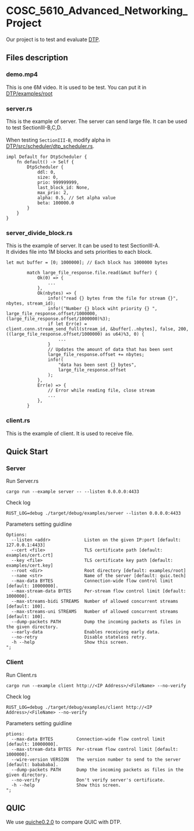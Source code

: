# COSC_5610_Advanced_Networking_Project
Our project is to test and evaluate [DTP](https://github.com/STAR-Tsinghua/DTP).
## Files description
### demo.mp4
This is one 6M video. It is used to be test. You can put it in [DTP/examples/root](https://github.com/STAR-Tsinghua/DTP/tree/main/examples/root)
### server.rs
This is the example of server. The server can send large file. It can be used to test SectionIII-B,C,D.<br><br>
When testing `SectionIII-B`, modify alpha in [DTP/src/scheduler/dtp_scheduler.rs](https://github.com/STAR-Tsinghua/DTP/tree/main/src/scheduler).
```
impl Default for DtpScheduler {
    fn default() -> Self {
        DtpScheduler {
            ddl: 0,
            size: 0,
            prio: 999999999, 
            last_block_id: None,
            max_prio: 2,
            alpha: 0.5, // Set alpha value
            beta: 100000.0
        }
    }
}
```
### server_divide_block.rs
This is the example of server. It can be used to test SectionIII-A.<br>
It divides file into 1M blocks and sets priorities to each block.
```
let mut buffer = [0; 1000000]; // Each block has 1000000 bytes

        match large_file_response.file.read(&mut buffer) {
            Ok(0) => {
                ...
            },
            Ok(nbytes) => {
                info!("read {} bytes from the file for stream {}", nbytes, stream_id);
                info!("Number {} block wiht priority {} ", large_file_response.offset/1000000, (large_file_response.offset/1000000)%3);
                if let Err(e) = client.conn.stream_send_full(stream_id, &buffer[..nbytes], false, 200, ((large_file_response.offset/1000000) as u64)%3, 0) {
                    ...
                }
                // Updates the amount of data that has been sent
                large_file_response.offset += nbytes;
                info!(
                    "data has been sent {} bytes",
                    large_file_response.offset
                );
            },
            Err(e) => {
                // Error while reading file, close stream
                ...
            },
        }
```
### client.rs
This is the example of client. It is used to receive file.

## Quick Start
### Server
Run Server.rs
```
cargo run --example server -- --listen 0.0.0.0:4433
```
Check log
```
RUST_LOG=debug ./target/debug/examples/server --listen 0.0.0.0:4433
```
Parameters setting guidline
```
Options:
  --listen <addr>             Listen on the given IP:port [default: 127.0.0.1:4433]
  --cert <file>               TLS certificate path [default: examples/cert.crt]
  --key <file>                TLS certificate key path [default: examples/cert.key]
  --root <dir>                Root directory [default: examples/root]
  --name <str>                Name of the server [default: quic.tech]
  --max-data BYTES            Connection-wide flow control limit [default: 10000000].
  --max-stream-data BYTES     Per-stream flow control limit [default: 1000000].
  --max-streams-bidi STREAMS  Number of allowed concurrent streams [default: 100].
  --max-streams-uni STREAMS   Number of allowed concurrent streams [default: 100].
  --dump-packets PATH         Dump the incoming packets as files in the given directory.
  --early-data                Enables receiving early data.
  --no-retry                  Disable stateless retry.
  -h --help                   Show this screen.
";
```
### Client
Run Client.rs
```
cargo run --example client http://<IP Address>/<FileName> --no-verify
```
Check log
```
RUST_LOG=debug ./target/debug/examples/client http://<IP Address>/<FileName> --no-verify
```
Parameters setting guidline
```
ptions:
  --max-data BYTES         Connection-wide flow control limit [default: 10000000].
  --max-stream-data BYTES  Per-stream flow control limit [default: 1000000].
  --wire-version VERSION   The version number to send to the server [default: babababa].
  --dump-packets PATH      Dump the incoming packets as files in the given directory.
  --no-verify              Don't verify server's certificate.
  -h --help                Show this screen.
";
```
## QUIC
We use [quiche0.2.0](https://github.com/cloudflare/quiche/tree/0.2.0) to compare QUIC with DTP.

